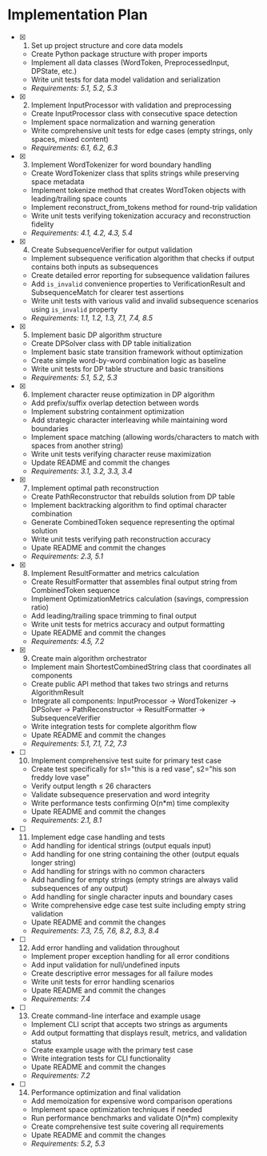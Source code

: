 # Implementation Plan

- [x] 1. Set up project structure and core data models
  - Create Python package structure with proper imports
  - Implement all data classes (WordToken, PreprocessedInput, DPState, etc.)
  - Write unit tests for data model validation and serialization
  - _Requirements: 5.1, 5.2, 5.3_

- [x] 2. Implement InputProcessor with validation and preprocessing
  - Create InputProcessor class with consecutive space detection
  - Implement space normalization and warning generation
  - Write comprehensive unit tests for edge cases (empty strings, only spaces, mixed content)
  - _Requirements: 6.1, 6.2, 6.3_

- [x] 3. Implement WordTokenizer for word boundary handling
  - Create WordTokenizer class that splits strings while preserving space metadata
  - Implement tokenize method that creates WordToken objects with leading/trailing space counts
  - Implement reconstruct_from_tokens method for round-trip validation
  - Write unit tests verifying tokenization accuracy and reconstruction fidelity
  - _Requirements: 4.1, 4.2, 4.3, 5.4_

- [x] 4. Create SubsequenceVerifier for output validation
  - Implement subsequence verification algorithm that checks if output contains both inputs as subsequences
  - Create detailed error reporting for subsequence validation failures
  - Add `is_invalid` convenience properties to VerificationResult and SubsequenceMatch for clearer test assertions
  - Write unit tests with various valid and invalid subsequence scenarios using `is_invalid` property
  - _Requirements: 1.1, 1.2, 1.3, 7.1, 7.4, 8.5_

- [x] 5. Implement basic DP algorithm structure
  - Create DPSolver class with DP table initialization
  - Implement basic state transition framework without optimization
  - Create simple word-by-word combination logic as baseline
  - Write unit tests for DP table structure and basic transitions
  - _Requirements: 5.1, 5.2, 5.3_

- [x] 6. Implement character reuse optimization in DP algorithm
  - Add prefix/suffix overlap detection between words
  - Implement substring containment optimization
  - Add strategic character interleaving while maintaining word boundaries
  - Implement space matching (allowing words/characters to match with spaces from another string)
  - Write unit tests verifying character reuse maximization
  - Update README and commit the changes
  - _Requirements: 3.1, 3.2, 3.3, 3.4_

- [x] 7. Implement optimal path reconstruction
  - Create PathReconstructor that rebuilds solution from DP table
  - Implement backtracking algorithm to find optimal character combination
  - Generate CombinedToken sequence representing the optimal solution
  - Write unit tests verifying path reconstruction accuracy
  - Upate README and commit the changes
  - _Requirements: 2.3, 5.1_

- [x] 8. Implement ResultFormatter and metrics calculation
  - Create ResultFormatter that assembles final output string from CombinedToken sequence
  - Implement OptimizationMetrics calculation (savings, compression ratio)
  - Add leading/trailing space trimming to final output
  - Write unit tests for metrics accuracy and output formatting
  - Upate README and commit the changes
  - _Requirements: 4.5, 7.2_

- [x] 9. Create main algorithm orchestrator
  - Implement main ShortestCombinedString class that coordinates all components
  - Create public API method that takes two strings and returns AlgorithmResult
  - Integrate all components: InputProcessor → WordTokenizer → DPSolver → PathReconstructor → ResultFormatter → SubsequenceVerifier
  - Write integration tests for complete algorithm flow
  - Upate README and commit the changes
  - _Requirements: 5.1, 7.1, 7.2, 7.3_

- [ ] 10. Implement comprehensive test suite for primary test case
  - Create test specifically for s1="this is a red vase", s2="his son freddy love vase"
  - Verify output length ≤ 26 characters
  - Validate subsequence preservation and word integrity
  - Write performance tests confirming O(n*m) time complexity
  - Upate README and commit the changes
  - _Requirements: 2.1, 8.1_

- [ ] 11. Implement edge case handling and tests
  - Add handling for identical strings (output equals input)
  - Add handling for one string containing the other (output equals longer string)
  - Add handling for strings with no common characters
  - Add handling for empty strings (empty strings are always valid subsequences of any output)
  - Add handling for single character inputs and boundary cases
  - Write comprehensive edge case test suite including empty string validation
  - Upate README and commit the changes
  - _Requirements: 7.3, 7.5, 7.6, 8.2, 8.3, 8.4_

- [ ] 12. Add error handling and validation throughout
  - Implement proper exception handling for all error conditions
  - Add input validation for null/undefined inputs
  - Create descriptive error messages for all failure modes
  - Write unit tests for error handling scenarios
  - Upate README and commit the changes
  - _Requirements: 7.4_

- [ ] 13. Create command-line interface and example usage
  - Implement CLI script that accepts two strings as arguments
  - Add output formatting that displays result, metrics, and validation status
  - Create example usage with the primary test case
  - Write integration tests for CLI functionality
  - Upate README and commit the changes
  - _Requirements: 7.2_

- [ ] 14. Performance optimization and final validation
  - Add memoization for expensive word comparison operations
  - Implement space optimization techniques if needed
  - Run performance benchmarks and validate O(n*m) complexity
  - Create comprehensive test suite covering all requirements
  - Upate README and commit the changes
  - _Requirements: 5.2, 5.3_